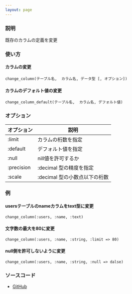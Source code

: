 ```yaml
---
layout: page
---
```

### 説明
既存のカラムの定義を変更

### 使い方
#### カラムの変更
    change_column(テーブル名,  カラム名, データ型 [, オプション])

#### カラムのデフォルト値の変更
    change_column_default(テーブル名,  カラム名, デフォルト値)

### オプション

オプション      | 説明
---------- | -------------------
:limit     | カラムの桁数を指定
:default   | デフォルト値を指定
:null      | nill値を許可するか
:precision | :decimal 型の精度を指定
:scale     | :decimal 型の小数点以下の桁数

### 例
#### usersテーブルのnameカラムをtext型に変更
    change_column(:users, :name, :text)

#### 文字数の最大を80に変更
    change_column(:users, :name, :string, :limit => 80)

#### null側を許可しないように変更
    change_column(:users, :name, :string, :null => dalse)

### ソースコード
* [GitHub](https://github.com/rails/rails/blob/7785417984f61a9d5e00416c13b89dce2ee02daf/activerecord/lib/active_record/connection_adapters/abstract/schema_statements.rb#L424)